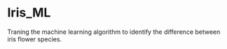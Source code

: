 # Iris_ML
Traning the machine learning algorithm to identify the difference between iris flower species.
